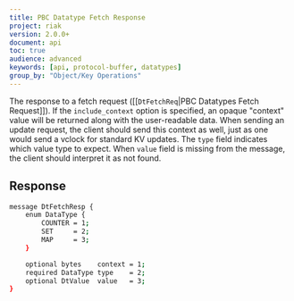 ```yaml
---
title: PBC Datatype Fetch Response
project: riak
version: 2.0.0+
document: api
toc: true
audience: advanced
keywords: [api, protocol-buffer, datatypes]
group_by: "Object/Key Operations"
---
```


The response to a fetch request ([[`DtFetchReq`|PBC Datatypes Fetch Request]]). If the `include_context` option is specified, an opaque "context" value will be returned along with the user-readable data. When sending an update request, the client should send this context as well, just as one would send a vclock for standard KV updates. The `type` field indicates which value type to expect. When `value` field is missing from the message, the client should interpret it as not found.

## Response

```bash
message DtFetchResp {
    enum DataType {
        COUNTER = 1;
        SET     = 2;
        MAP     = 3;
    }

    optional bytes    context = 1;
    required DataType type    = 2;
    optional DtValue  value   = 3;
}
```